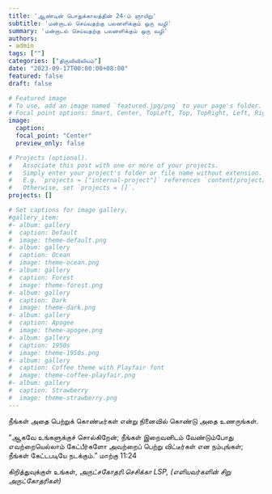 ```yaml
---
title: 'ஆண்டின் பொதுக்காலத்தின் 24-ம் ஞாயிறு'
subtitle: 'மன்றாடல் செய்வதற்கு பலனளிக்கும் ஒரு வழி'
summary: 'மன்றாடல் செய்வதற்கு பலனளிக்கும் ஒரு வழி'
authors:
- admin
tags: [""]
categories: ["திருவிவிலியம்"]
date: "2023-09-17T00:00:00+08:00"
featured: false
draft: false

# Featured image
# To use, add an image named `featured.jpg/png` to your page's folder.
# Focal point options: Smart, Center, TopLeft, Top, TopRight, Left, Right, BottomLeft, Bottom, BottomRight
image:
  caption:
  focal_point: "Center"
  preview_only: false

# Projects (optional).
#   Associate this post with one or more of your projects.
#   Simply enter your project's folder or file name without extension.
#   E.g. `projects = ["internal-project"]` references `content/project/deep-learning/index.md`.
#   Otherwise, set `projects = []`.
projects: []

# Set captions for image gallery.
#gallery_item:
#- album: gallery
#  caption: Default
#  image: theme-default.png
#- album: gallery
#  caption: Ocean
#  image: theme-ocean.png
#- album: gallery
#  caption: Forest
#  image: theme-forest.png
#- album: gallery
#  caption: Dark
#  image: theme-dark.png
#- album: gallery
#  caption: Apogee
#  image: theme-apogee.png
#- album: gallery
#  caption: 1950s
#  image: theme-1950s.png
#- album: gallery
#  caption: Coffee theme with Playfair font
#  image: theme-coffee-playfair.png
#- album: gallery
#  caption: Strawberry
#  image: theme-strawberry.png
---
```

நீங்கள் அதை பெற்றுக் கொண்டீர்கள் என்று நினைவில் கொண்டு அதை உணருங்கள்.

 “ஆகவே உங்களுக்குச் சொல்கிறேன்; நீங்கள் இறைவனிடம் வேண்டும்போது எவற்றையெல்லாம் கேட்பீர்களோ அவற்றைப் பெற்று விட்டீர்கள் என நம்புங்கள்; நீங்கள் கேட்டபடியே நடக்கும்.” மாற்கு 11:24

கிறித்துவுக்குள் உங்கள்,
_அருட்சகோதரி.செசிக்கா LSP, (எளியவர்களின் சிறு அருட்கோதரிகள்)_